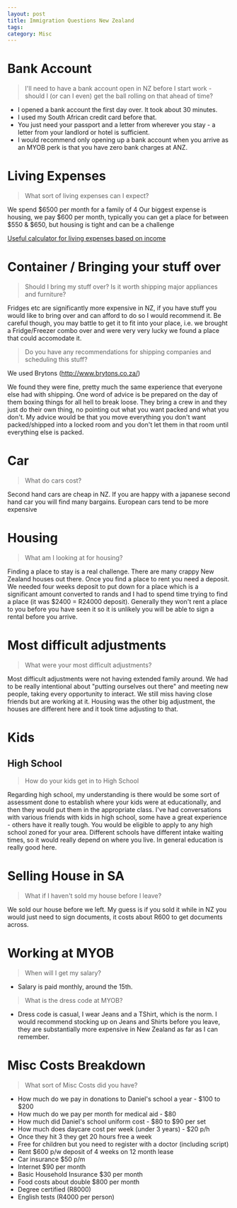 ```yaml
---
layout: post
title: Immigration Questions New Zealand
tags: 
category: Misc
---
```




# Bank Account

> I'll need to have a bank account open in NZ before I start work - should I (or can I even) get the ball rolling on that ahead of time?

* I opened a bank account the first day over. It took about 30 minutes.   
* I used my South African credit card before that.  
* You just need your passport and a letter from wherever you stay - a letter from your landlord or hotel is sufficient.  
* I would recommend only opening up a bank account when you arrive as an MYOB perk is that you have zero bank charges at ANZ.   

# Living Expenses

> What sort of living expenses can I expect?

We spend $6500 per month for a family of 4
Our biggest expense is housing, we pay $600 per month, typically you can get a place for between $550 & $650, but housing is tight and can be a challenge

[Useful calculator for living expenses based on income](http://insights.nzherald.co.nz/article/rental-affordability/)  

# Container / Bringing your stuff over

> Should I bring my stuff over? Is it worth shipping major appliances and furniture? 

Fridges etc are significantly more expensive in NZ, if you have stuff you would like to bring over and can afford to do so I would recommend it. Be careful though, you may battle to get it to fit into your place, i.e. we brought a Fridge/Freezer combo over and were very very lucky we found a place that could accomodate it.

> Do you have any recommendations for shipping companies and scheduling this stuff?

We used Brytons (http://www.brytons.co.za/)

We found they were fine, pretty much the same experience that everyone else had with shipping. One word of advice is be prepared on the day of them boxing things for all hell to break loose. They bring a crew in and they just do their own thing, no pointing out what you want packed and what you don't. My advice would be that you move everything you don't want packed/shipped into a locked room and you don't let them in that room until everything else is packed.

# Car

> What do cars cost?

Second hand cars are cheap in NZ. If you are happy with a japanese second hand car you will find many bargains. European cars tend to be more expensive

# Housing

> What am I looking at for housing?  

Finding a place to stay is a real challenge. There are many crappy New Zealand houses out there. Once you find a place to rent you need a deposit. We needed four weeks deposit to put down for a place which is a significant amount converted to rands and I had to spend time trying to find a place (it was $2400 = R24000 deposit).
Generally they won't rent a place to you before you have seen it so it is unlikely you will be able to sign a rental before you arrive.

# Most difficult adjustments

> What were your most difficult adjustments?  

Most difficult adjustments were not having extended family around. We had to be really intentional about "putting ourselves out there" and meeting new people, taking every opportunity to interact. We still miss having close friends but are working at it. Housing was the other big adjustment, the houses are different here and it took time adjusting to that.

# Kids

## High School

> How do your kids get in to High School  

Regarding high school, my understanding is there would be some sort of assessment done to establish where your kids were at educationally, and then they would put them in the appropriate class. I've had conversations with various friends with kids in high school, some have a great experience - others have it really tough. You would be eligible to apply to any high school zoned for your area. Different schools have different intake waiting times, so it would really depend on where you live. In general education is really good here.

# Selling House in SA

> What if I haven't sold my house before I leave?  

We sold our house before we left. My guess is if you sold it while in NZ you would just need to sign documents, it costs about R600 to get documents across.

# Working at MYOB

> When will I get my salary?  

* Salary is paid monthly, around the 15th. 

> What is the dress code at MYOB?  

* Dress code is casual, I wear Jeans and a TShirt, which is the norm. I would recommend stocking up on Jeans and Shirts before you leave, they are substantially more expensive in New Zealand as far as I can remember.

# Misc Costs Breakdown

> What sort of Misc Costs did you have?

- How much do we pay in donations to Daniel's school a year - $100 to $200  
- How much do we pay per month for medical aid - $80  
- How much did Daniel's school uniform cost - $80 to $90 per set  
- How much does daycare cost per week (under 3 years) - $20 p/h  
- Once they hit 3 they get 20 hours free a week  
- Free for children but you need to register with a doctor (including script)  
- Rent $600 p/w deposit of 4 weeks on 12 month lease  
- Car insurance $50 p/m  
- Internet $90 per month  
- Basic Household Insurance $30 per month  
- Food costs about double $800 per month  
- Degree certified (R8000)  
- English tests (R4000 per person)  
